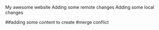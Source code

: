 My awesome website
Adding some remote changes
Adding some local changes

##adding some content to create
#merge conflict
